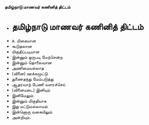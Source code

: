 **தமிழ்நாடு மாணவர் கணினித் திட்டம்**
- # தமிழ்நாடு மாணவர் கணினித் திட்டம்
- a. மிகையான
- கூடுதலான
- மிகுதிப்படியான
- இன்னும் ஒருபடி மேற்சென்ற
- இன்னும் தொலைவான
- அணிமையல்லாத
- (வினை) ஊக்கமூட்டு
- துணைதந்து மேம்படுத்து
- ஆதரவாற் பேணி வளரச்செய்
- (வினையடை) இனியும்
- இனிமேலும்
- இன்னும் மிகுதியாக
- இது மட்டுமல்லாமல்
- இன்னொரு வகையிலும்
- அன்றியும்.

